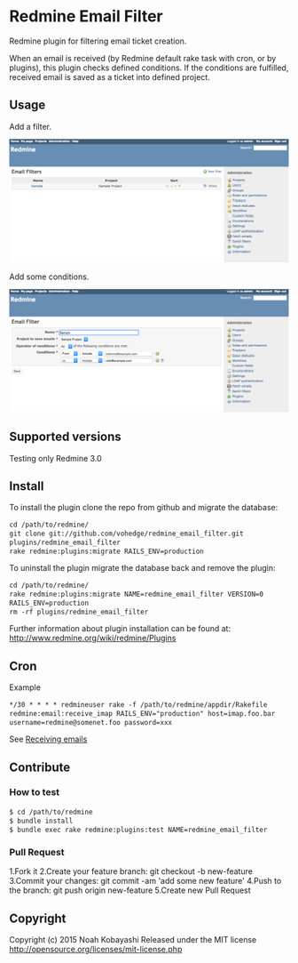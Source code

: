 # Redmine Email Filter

Redmine plugin for filtering email ticket creation.

When an email is received (by Redmine default rake task with cron, or by plugins),
this plugin checks defined conditions. If the conditions are fulfilled, received 
email is saved as a ticket into defined project.

## Usage

Add a filter.

![Administration > Email filters](screenshot1.png)

Add some conditions.

![Administration > Email filters > Edit](screenshot2.png)

## Supported versions

Testing only Redmine 3.0

## Install

To install the plugin clone the repo from github and migrate the database:

    cd /path/to/redmine/
    git clone git://github.com/vohedge/redmine_email_filter.git plugins/redmine_email_filter
    rake redmine:plugins:migrate RAILS_ENV=production

To uninstall the plugin migrate the database back and remove the plugin:

    cd /path/to/redmine/
    rake redmine:plugins:migrate NAME=redmine_email_filter VERSION=0 RAILS_ENV=production
    rm -rf plugins/redmine_email_filter

Further information about plugin installation can be found at: http://www.redmine.org/wiki/redmine/Plugins

## Cron

Example

    */30 * * * * redmineuser rake -f /path/to/redmine/appdir/Rakefile redmine:email:receive_imap RAILS_ENV="production" host=imap.foo.bar username=redmine@somenet.foo password=xxx

See [Receiving emails](http://www.redmine.org/projects/redmine/wiki/RedmineReceivingEmails)

## Contribute

### How to test

    $ cd /path/to/redmine
    $ bundle install
    $ bundle exec rake redmine:plugins:test NAME=redmine_email_filter

### Pull Request

1.Fork it
2.Create your feature branch: git checkout -b new-feature
3.Commit your changes: git commit -am 'add some new feature'
4.Push to the branch: git push origin new-feature
5.Create new Pull Request

## Copyright

Copyright (c) 2015 Noah Kobayashi Released under the MIT license
http://opensource.org/licenses/mit-license.php

